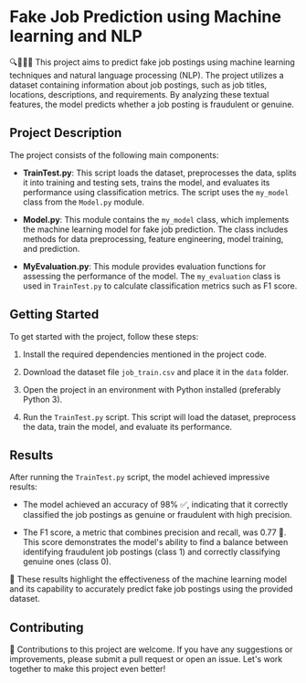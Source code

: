 # Fake Job Prediction using Machine learning and NLP

🔍💼🕵️‍♂️ This project aims to predict fake job postings using machine learning techniques and natural language processing (NLP). The project utilizes a dataset containing information about job postings, such as job titles, locations, descriptions, and requirements. By analyzing these textual features, the model predicts whether a job posting is fraudulent or genuine.

## Project Description

The project consists of the following main components:

- **TrainTest.py**: This script loads the dataset, preprocesses the data, splits it into training and testing sets, trains the model, and evaluates its performance using classification metrics. The script uses the `my_model` class from the `Model.py` module.

- **Model.py**: This module contains the `my_model` class, which implements the machine learning model for fake job prediction. The class includes methods for data preprocessing, feature engineering, model training, and prediction.

- **MyEvaluation.py**: This module provides evaluation functions for assessing the performance of the model. The `my_evaluation` class is used in `TrainTest.py` to calculate classification metrics such as F1 score.

## Getting Started

To get started with the project, follow these steps:

1. Install the required dependencies mentioned in the project code.

2. Download the dataset file `job_train.csv` and place it in the `data` folder.

3. Open the project in an environment with Python installed (preferably Python 3).

4. Run the `TrainTest.py` script. This script will load the dataset, preprocess the data, train the model, and evaluate its performance.

## Results

After running the `TrainTest.py` script, the model achieved impressive results:

- The model achieved an accuracy of 98% ✅, indicating that it correctly classified the job postings as genuine or fraudulent with high precision.

- The F1 score, a metric that combines precision and recall, was 0.77 💪. This score demonstrates the model's ability to find a balance between identifying fraudulent job postings (class 1) and correctly classifying genuine ones (class 0).

🚀 These results highlight the effectiveness of the machine learning model and its capability to accurately predict fake job postings using the provided dataset.

## Contributing

🤝 Contributions to this project are welcome. If you have any suggestions or improvements, please submit a pull request or open an issue. Let's work together to make this project even better!
